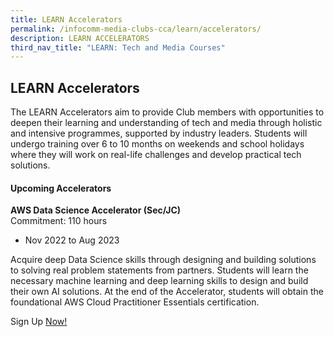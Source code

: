 ```yaml
---
title: LEARN Accelerators
permalink: /infocomm-media-clubs-cca/learn/accelerators/
description: LEARN ACCELERATORS
third_nav_title: "LEARN: Tech and Media Courses"
---
```

## LEARN Accelerators
The LEARN Accelerators aim to provide Club members with opportunities to deepen their learning and understanding of tech and media through holistic and intensive programmes, supported by industry leaders. Students will undergo training over 6 to 10 months on weekends and school holidays where they will work on real-life challenges and develop practical tech solutions.

#### Upcoming Accelerators

**AWS Data Science Accelerator (Sec/JC)**<br>
Commitment: 110 hours 
* Nov 2022 to Aug 2023

Acquire deep Data Science skills through designing and building solutions to solving real problem statements from partners. Students will learn the necessary machine learning and deep learning skills to design and build their own AI solutions. At the end of the Accelerator, students will obtain the foundational AWS Cloud Practitioner Essentials certification.


Sign Up [Now!](https://go.gov.sg/aws-accel22)